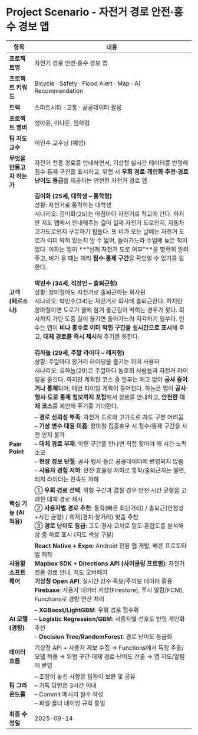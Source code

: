 # Project Scenario - 자전거 경로 안전·홍수 경보 앱

| 항목 | 내용 |
|---|---|
| **프로젝트명** | 자전거 경로 안전·홍수 경보 앱 |
| **프로젝트 키워드** | Bicycle · Safety · Flood Alert · Map · AI Recommendation |
| **트랙** | 스마트시티 · 교통 · 공공데이터 활용 |
| **프로젝트 멤버** | 정아윤, 이다은, 임하령 |
| **팀 지도교수** | 이민수 교수님 (예정) |
| **무엇을 만들고자 하는가** | 자전거 전용 경로를 안내하면서, 기상청 실시간 데이터를 반영해 침수·통제 구간을 표시하고, 위험 시 **우회 경로·개인화 추천·경로 난이도 등급**을 제공하는 안전한 자전거 경로 앱 |
| **고객 (페르소나)** | **김이화 (25세, 대학생 – 통학형)**<br>상황: 자전거로 통학하는 대학생<br>시나리오: 김이화(25)는 아침마다 자전거로 학교에 간다. 하지만 지도 앱에서 안내해주는 길이 실제 자전거 도로인지, 자동차 고가도로인지 구분하기 힘들다. 또 비가 오는 날에는 자전거 도로가 이미 막혀 있는지 알 수 없어, 돌아가느라 수업에 늦은 적이 있다. 이화는 앱이 **“실제 자전거 도로 여부”**를 명확히 알려주고, 비가 올 때는 미리 **침수·통제 구간**을 확인할 수 있기를 원한다.<br><br>**박민수 (34세, 직장인 – 출퇴근형)**<br>상황: 장마철에도 자전거로 출퇴근하는 회사원<br>시나리오: 박민수(34)는 자전거로 회사에 출퇴근한다. 하지만 장마철이면 도로가 물에 잠겨 출근길이 막히는 경우가 잦다. 회사까지 가던 도중 길이 끊기면 돌아가느라 지각하기 일쑤다. 민수는 앱이 **비나 홍수로 이미 막힌 구간을 실시간으로 표시**해 주고, **대체 경로를 즉시 제시**해 주기를 원한다.<br><br>**김하늘 (29세, 주말 라이더 – 레저형)**<br>상황: 주말마다 장거리 라이딩을 즐기는 취미 사용자<br>시나리오: 김하늘(29)은 주말마다 동호회 사람들과 자전거 라이딩을 즐긴다. 하지만 계획한 코스 중 일부는 예고 없이 **공사 중이거나 통제**되어, 매번 라이딩 계획이 틀어진다. 하늘은 앱이 **공사·행사·도로 통제 정보까지 포함**해서 경로를 안내하고, **안전한 대체 코스**를 제안해 주기를 기대한다. |
| **Pain Point** | – **경로 신뢰성 부족**: 자전거 도로와 고가도로·차도 구분 어려움<br>– **기상 변수 대응 미흡**: 장마철·집중호우 시 침수/통제 구간을 사전 인지 불가<br>– **대체 경로 부재**: 막힌 구간을 만나면 직접 찾아야 해 시간·노력 소모<br>– **현장 정보 단절**: 공사·행사 등은 공공데이터에 반영되지 않음<br>– **사용자 경험 저하**: 안전·효율성 저하로 통학/출퇴근자는 불편, 레저 라이더는 만족도 저하 |
| **핵심 기능 (AI 적용)** | ① **우회 경로 선택**: 위험 구간과 겹칠 경우 안전·시간 균형을 고려한 대체 경로 제시<br>② **사용자별 경로 추천**: 통학(빠른 최단거리) / 출퇴근(안정성+시간 균형) / 레저(경치·장거리) 맞춤 추천<br>③ **경로 난이도 등급**: 고도·경사·교차로 밀도·혼잡도를 분석해 상·중·하로 표시 (지도 색상 구분) |
| **사용할 소프트웨어** | **React Native + Expo**: Android 전용 앱 개발, 빠른 프로토타입 제작<br>**Mapbox SDK + Directions API (사이클링 프로필)**: 자전거 전용 경로 안내, 지도 오버레이<br>**기상청 Open API**: 실시간 강수·특보/주의보 데이터 활용<br>**Firebase**: 사용자 데이터 저장(Firestore), 푸시 알림(FCM), Functions로 경량 연산 처리 |
| **AI 모델 (경량)** | – **XGBoost/LightGBM**: 우회 경로 점수화<br>– **Logistic Regression/GBM**: 사용자별 선호도 반영 개인화 추천<br>– **Decision Tree/RandomForest**: 경로 난이도 등급화 |
| **데이터 흐름** | 기상청 API + 사용자 제보 수집 → Functions에서 특징 추출/모델 적용 → 위험 구간·대체 경로·난이도 산출 → 앱 지도/알림에 반영 |
| **팀 그라운드룰** | – 조장이 놓친 사항은 팀원이 보완 및 공유<br>– 카톡 답변은 3시간 이내<br>– Commit 메시지 필수 작성<br>– 파일·폴더 네이밍 규칙 통일 |
| **최종 수정일** | 2025-09-14 |
